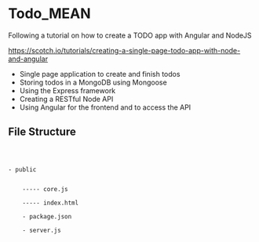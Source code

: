 # Todo_MEAN
Following a tutorial on how to create a TODO app with Angular and NodeJS

https://scotch.io/tutorials/creating-a-single-page-todo-app-with-node-and-angular

<ul>
  <li>Single page application to create and finish todos</li>
  <li>Storing todos in a MongoDB using Mongoose</li>
  <li>Using the Express framework</li>
  <li>Creating a RESTful Node API</li>
  <li>Using Angular for the frontend and to access the API</li>
</ul>

## File Structure

<code>
   <p>- public            <!-- holds all our files for our frontend angular application --> </p>
    ----- core.js       <!-- all angular code for our app --> <br>
    ----- index.html    <!-- main view --> <br>
    - package.json      <!-- npm configuration to install dependencies/modules --> <br>
    - server.js         <!-- Node configuration --> <br>
</code>
